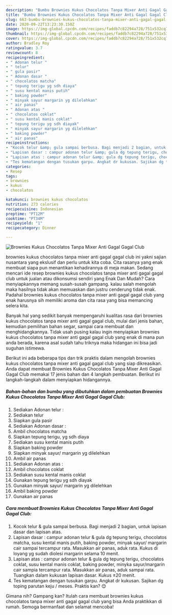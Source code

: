 ```yaml
---
description: "Bumbu Brownies Kukus Chocolatos Tanpa Mixer Anti Gagal Gagal Club | Langkah Membuat Brownies Kukus Chocolatos Tanpa Mixer Anti Gagal Gagal Club Yang Lezat"
title: "Bumbu Brownies Kukus Chocolatos Tanpa Mixer Anti Gagal Gagal Club | Langkah Membuat Brownies Kukus Chocolatos Tanpa Mixer Anti Gagal Gagal Club Yang Lezat"
slug: 663-bumbu-brownies-kukus-chocolatos-tanpa-mixer-anti-gagal-gagal-club-langkah-membuat-brownies-kukus-chocolatos-tanpa-mixer-anti-gagal-gagal-club-yang-lezat
date: 2020-09-22T13:23:30.150Z
image: https://img-global.cpcdn.com/recipes/faddb7c82294a728/751x532cq70/brownies-kukus-chocolatos-tanpa-mixer-anti-gagal-gagal-club-foto-resep-utama.jpg
thumbnail: https://img-global.cpcdn.com/recipes/faddb7c82294a728/751x532cq70/brownies-kukus-chocolatos-tanpa-mixer-anti-gagal-gagal-club-foto-resep-utama.jpg
cover: https://img-global.cpcdn.com/recipes/faddb7c82294a728/751x532cq70/brownies-kukus-chocolatos-tanpa-mixer-anti-gagal-gagal-club-foto-resep-utama.jpg
author: Bradley Roy
ratingvalue: 3.7
reviewcount: 8
recipeingredient:
- " Adonan telur "
- " telur"
- " gula pasir"
- " Adonan dasar "
- " chocolatos matcha"
- " tepung terigu yg sdh diaya"
- " susu kental manis putih"
- " baking powder"
- " minyak sayur margarin yg dilelehkan"
- " air panas"
- " Adonan atas "
- " chocolatos coklat"
- " susu kental manis coklat"
- " tepung terigu yg sdh diayak"
- " minyak sayur margarin yg dilelehkan"
- " baking powder"
- " air panas"
recipeinstructions:
- "Kocok telur &amp; gula sampai berbusa. Bagi menjadi 2 bagian, untuk lapisan dasar dan lapisan atas."
- "Lapisan dasar : campur adonan telur &amp; gula dg tepung terigu, chocolatos matcha, susu kental manis putih, baking powder, minyak sayur/ margarin cair sampai tercampur rata. Masukkan air panas, aduk rata. Kukus di loyang yg sudah diolesi margarin selama 10 menit."
- "Lapisan atas : campur adonan telur &amp; gula dg tepung terigu, chocolatos coklat, susu kental manis coklat, baking powder, minyka sayur/margarin cair sampia tercampur rata. Masukkan air panas, aduk sampai rata. Tuangkan dalam kukusan lapisan dasar. Kukus ±20 menit."
- "Tes kematangan dengan tusukan garpu. Angkat dr kukusan. Sajikan dg toping parutan keju / meses. Praktis kan? 😊"
categories:
- Resep
tags:
- brownies
- kukus
- chocolatos

katakunci: brownies kukus chocolatos 
nutrition: 273 calories
recipecuisine: Indonesian
preptime: "PT12M"
cooktime: "PT34M"
recipeyield: "1"
recipecategory: Dinner

---
```



![Brownies Kukus Chocolatos Tanpa Mixer Anti Gagal Gagal Club](https://img-global.cpcdn.com/recipes/faddb7c82294a728/751x532cq70/brownies-kukus-chocolatos-tanpa-mixer-anti-gagal-gagal-club-foto-resep-utama.jpg)


brownies kukus chocolatos tanpa mixer anti gagal gagal club ini yakni sajian nusantara yang ekslusif dan perlu untuk kita coba. Cita rasanya yang enak membuat siapa pun menantikan kehadirannya di meja makan.
Sedang mencari ide resep brownies kukus chocolatos tanpa mixer anti gagal gagal club untuk jualan atau dikonsumsi sendiri yang Enak Dan Mudah? Cara menyiapkannya memang susah-susah gampang. kalau salah mengolah maka hasilnya tidak akan memuaskan dan justru cenderung tidak enak. Padahal brownies kukus chocolatos tanpa mixer anti gagal gagal club yang enak harusnya sih memiliki aroma dan cita rasa yang bisa memancing selera kita.

Banyak hal yang sedikit banyak mempengaruhi kualitas rasa dari brownies kukus chocolatos tanpa mixer anti gagal gagal club, mulai dari jenis bahan, kemudian pemilihan bahan segar, sampai cara membuat dan menghidangkannya. Tidak usah pusing kalau ingin menyiapkan brownies kukus chocolatos tanpa mixer anti gagal gagal club yang enak di mana pun anda berada, karena asal sudah tahu triknya maka hidangan ini bisa jadi suguhan istimewa.




Berikut ini ada beberapa tips dan trik praktis dalam mengolah brownies kukus chocolatos tanpa mixer anti gagal gagal club yang siap dikreasikan. Anda dapat membuat Brownies Kukus Chocolatos Tanpa Mixer Anti Gagal Gagal Club memakai 17 jenis bahan dan 4 langkah pembuatan. Berikut ini langkah-langkah dalam menyiapkan hidangannya.

<!--inarticleads1-->

##### Bahan-bahan dan bumbu yang dibutuhkan dalam pembuatan Brownies Kukus Chocolatos Tanpa Mixer Anti Gagal Gagal Club:

1. Sediakan  Adonan telur :
1. Sediakan  telur
1. Siapkan  gula pasir
1. Sediakan  Adonan dasar :
1. Ambil  chocolatos matcha
1. Siapkan  tepung terigu, yg sdh diaya
1. Sediakan  susu kental manis putih
1. Siapkan  baking powder
1. Siapkan  minyak sayur/ margarin yg dilelehkan
1. Ambil  air panas
1. Sediakan  Adonan atas :
1. Ambil  chocolatos coklat
1. Sediakan  susu kental manis coklat
1. Gunakan  tepung terigu yg sdh diayak
1. Gunakan  minyak sayur/ margarin yg dilelehkan
1. Ambil  baking powder
1. Gunakan  air panas




<!--inarticleads2-->

##### Cara membuat Brownies Kukus Chocolatos Tanpa Mixer Anti Gagal Gagal Club:

1. Kocok telur &amp; gula sampai berbusa. Bagi menjadi 2 bagian, untuk lapisan dasar dan lapisan atas.
1. Lapisan dasar : campur adonan telur &amp; gula dg tepung terigu, chocolatos matcha, susu kental manis putih, baking powder, minyak sayur/ margarin cair sampai tercampur rata. Masukkan air panas, aduk rata. Kukus di loyang yg sudah diolesi margarin selama 10 menit.
1. Lapisan atas : campur adonan telur &amp; gula dg tepung terigu, chocolatos coklat, susu kental manis coklat, baking powder, minyka sayur/margarin cair sampia tercampur rata. Masukkan air panas, aduk sampai rata. Tuangkan dalam kukusan lapisan dasar. Kukus ±20 menit.
1. Tes kematangan dengan tusukan garpu. Angkat dr kukusan. Sajikan dg toping parutan keju / meses. Praktis kan? 😊




Gimana nih? Gampang kan? Itulah cara membuat brownies kukus chocolatos tanpa mixer anti gagal gagal club yang bisa Anda praktikkan di rumah. Semoga bermanfaat dan selamat mencoba!
